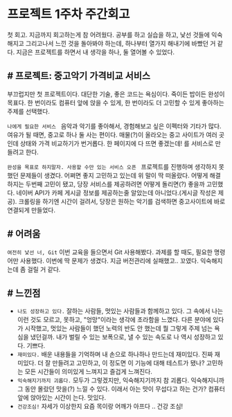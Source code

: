 # 프로젝트 1주차 주간회고

첫 회고. 지금까지 회고하는게 참 어려웠다. 공부를 하고 실습을 하고, 낯선 것들에 익숙해지고 그리고나서 느낀 것을 돌아봐야 하는데, 하나부터 열가지 해내기에 바빴던 거 같다. 지금은 프로젝트를 하면서 내 생각을 하나, 둘 열어볼 수 있었다.

## # 프로젝트: 중고악기 가격비교 서비스
부끄럽지만 첫 프로젝트이다. 대단한 기술, 좋은 코드는 욕심이다. 죽이든 밥이든 완성이 목표다. 한 번이라도 컴퓨터 앞에 앉을 수 있게, 한 번이라도 더 고민할 수 있게 좋아하는 주제를 선택했다.

`나에게 필요한 서비스 ` 
음악과 악기를 좋아해서, 경험해보고 싶은 이펙터와 기타가 많다. 여유가 될 때면, 중고로 하나 둘 사는 편이다. 매물(?)이 올라오는 중고 사이트가 여러 곳인데 상태와 가격 비교하기가 번거롭다. 한 페이지에 다 뜨면 좋겠는데! 를 서비스로 만들려고 한다.

`완성을 목표로 하지말자. 사용할 수만 있는 서비스 오픈 ` 
프로젝트를 진행하며 생각하지 못했던 문제들이 생겼다. 어쩌면 좋지 고민하고 있는데 위 말이 딱 떠올랐다. 어떻게 해결하지는 두번째 고민이 됐고, 당장 서비스를 제공하려면 어떻게 돌리면(?) 좋을까 고민했다.
네이버 API가 카페 게시글 정보를 제공하는줄 알았는데 아니었다.(게시글 작성은 제공). 크롤링을 하기엔 시간이 걸려서, 당장은 원하는 악기를 검색하면 중고사이트에 바로 연결되게 만들었다.

## # 어려움
`여전히 낯선 너, Git` 이번 교육을 들으면서 Git 사용해봤다. 과제를 할 때도, 필요한 명령어만 사용했다. 이번에 딱 문제가 생겼다. 지금 버전관리에 실패했고.. 꼬였다. 익숙해지는데 좀 걸릴 거 같다.

## # 느낀점
* `나도 성장하고 있다.` 잘하는 사람들, 멋있는 사람들과 함께하고 있다. 그 속에서 나는 이런 것도 모르고, 못하고, "엉망"이라는 생각에 초라함을 느꼈다. 다른 분야에 있다가 시작했고, 멋있는 사람들이 했던 노력의 반도 안 했는데 뭘 그렇게 주제 넘는 욕심을 냈던걸까. 내가 벌릴 수 있는 보폭으로, 낼 수 있는 속도로 나 역시 성장하고 있다. 기쁘다.
* `재미있다.` 배운 내용들을 기억하며 내 손으로 하나하나 만드는데 재미있다. 진짜 재미있다. 더 잘 만들려고 고민하고, 이 정도면 이 기능에 대해 테스트가 됐나? 고민하는 모든 시간들이 의미있게 느껴지고 즐겁게 느껴진다.
* `익숙해지기까지 괴롭다.`  모두가 그렇겠지만, 익숙해지기까지 참 괴롭다. 익숙해지니까 그 동안 몰랐던 맛을(?) 느낄 수 있다. 이래서 아는 맛이 무섭다고 하는 건가? 컴퓨터 앞에 앉아있는 시간이 는다. 맛있다.
* `건강조심!`  자세가 이상한지 요즘 목이랑 어깨가 아프다 .. 건강 조심!
